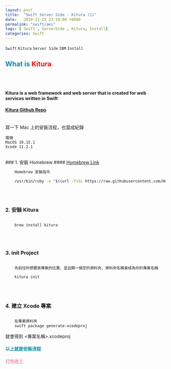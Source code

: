 ```yaml
---
layout: post
title:  "Swift Server Side - Kitura (1)"
date:   2019-11-15 23:10:00 +0800
permalink: "swift/aes"
tags: [ Swift , ServerSide , Kitura, Install] 
categories: Swift
---
```


`Swift` `Kitura` `Server Side` `IBM` `Install`

## <span style="color:#0089A7">What is </span><span style="color:#FF0000">Kitura</span>
###### <br>
#### Kitura is a web framework and web server that is created for web services written in Swift

#### <a href="https://github.com/IBM-Swift/Kitura" target="_blank">Kitura Github Repo</a>
<br>
寫一下 Mac 上的安裝流程，也當成紀錄

    環境
    MacOS 10.15.1
    Xcode 11.2.1

<br>
### 1. 安裝 Homebrew 
#### <a href="https://brew.sh/index_zh-tw" target="_blank">Homebrew Link</a>

```bash
    Homebrew 安裝指令

    /usr/bin/ruby -e "$(curl -fsSL https://raw.githubusercontent.com/Homebrew/install/master/install)"

```
###### <br>
### 2. 安裝 Kitura

```bash

    brew install kitura

```
###### <br>
### 3. init Project

```bash

    先前往你想要放專案的位置，並且開一個空的資料夾，資料夾名稱會成為你的專案名稱

    kitura init

```
###### <br>
### 4. 建立 Xcode 專案
```bash

    在專案資料夾
    swift package generate-xcodeproj

```

就會得到 <專案名稱>.xcodeproj


#### <span style="color:#0089A7">以上就是安裝流程</span>
#### <span style="color:#E88EB6">打完收工</span>